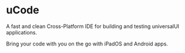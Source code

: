<h1>uCode</h1>

A fast and clean Cross-Platform IDE for building and testing universalUI applications.

Bring your code with you on the go with iPadOS and Android apps.
